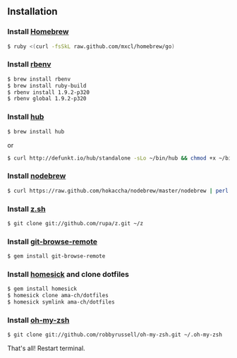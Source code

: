 ## Installation

### Install [Homebrew](http://mxcl.github.com/homebrew/)

```sh
$ ruby <(curl -fsSkL raw.github.com/mxcl/homebrew/go)
```

### Install [rbenv](https://github.com/sstephenson/rbenv/)

```sh
$ brew install rbenv
$ brew install ruby-build
$ rbenv install 1.9.2-p320
$ rbenv global 1.9.2-p320
```

### Install [hub](https://github.com/defunkt/hub)

```sh
$ brew install hub
```

or

```sh
$ curl http://defunkt.io/hub/standalone -sLo ~/bin/hub && chmod +x ~/bin/hub
```

### Install [nodebrew](https://github.com/hokaccha/nodebrew)

```sh
$ curl https://raw.github.com/hokaccha/nodebrew/master/nodebrew | perl - setup
```

### Install [z.sh](https://github.com/rupa/z)

```sh
$ git clone git://github.com/rupa/z.git ~/z
```

### Install [git-browse-remote](https://github.com/motemen/git-browse-remote)

```sh
$ gem install git-browse-remote
```

### Install [homesick](https://github.com/technicalpickles/homesick) and clone dotfiles

```sh
$ gem install homesick
$ homesick clone ama-ch/dotfiles
$ homesick symlink ama-ch/dotfiles
```

### Install [oh-my-zsh](https://github.com/robbyrussell/oh-my-zsh)

```sh
$ git clone git://github.com/robbyrussell/oh-my-zsh.git ~/.oh-my-zsh
```

That's all! Restart terminal.
